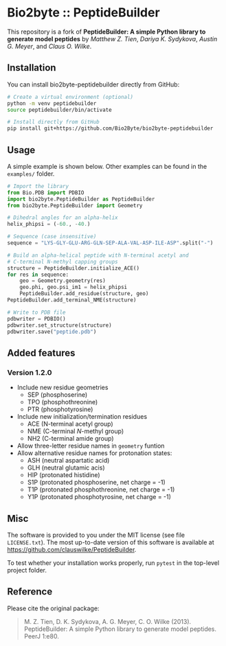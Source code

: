 # Bio2byte :: PeptideBuilder

This repository is a fork of **PeptideBuilder: A simple Python library to generate model peptides**
by *Matthew Z. Tien*, *Dariya K. Sydykova*, *Austin G. Meyer*, and *Claus O. Wilke*.

## Installation

You can install bio2byte-peptidebuilder directly from GitHub:

```sh
# Create a virtual environment (optional)
python -m venv peptidebuilder
source peptidebuilder/bin/activate

# Install directly from GitHub
pip install git+https://github.com/Bio2Byte/bio2byte-peptidebuilder
```

## Usage

A simple example is shown below. Other examples can be found in the `examples/` folder.

```python
# Import the library
from Bio.PDB import PDBIO
import bio2byte.PeptideBuilder as PeptideBuilder
from bio2byte.PeptideBuilder import Geometry

# Dihedral angles for an alpha-helix
helix_phipsi = (-60., -40.)

# Sequence (case insensitive)
sequence = "LYS-GLY-GLU-ARG-GLN-SEP-ALA-VAL-ASP-ILE-ASP".split("-")

# Build an alpha-helical peptide with N-terminal acetyl and
# C-terminal N-methyl capping groups
structure = PeptideBuilder.initialize_ACE()
for res in sequence:
    geo = Geometry.geometry(res)
    geo.phi, geo.psi_im1 = helix_phipsi
    PeptideBuilder.add_residue(structure, geo)
PeptideBuilder.add_terminal_NME(structure)

# Write to PDB file
pdbwriter = PDBIO()
pdbwriter.set_structure(structure)
pdbwriter.save("peptide.pdb")
```

## Added features

### Version 1.2.0

* Include new residue geometries
    * SEP (phosphoserine)
    * TPO (phosphothreonine)
    * PTR (phosphotyrosine)
* Include new initialization/termination residues
    * ACE (N-terminal acetyl group)
    * NME (C-terminal *N*-methyl group)
    * NH2 (C-terminal amide group)
* Allow three-letter residue names in `geometry` funtion
* Allow alternative residue names for protonation states:
    * ASH (neutral aspartatic acid)
    * GLH (neutral glutamic acis)
    * HIP (protonated histidine)
    * S1P (protonated phosphoserine, net charge = -1)
    * T1P (protonated phosphothreonine, net charge = -1)
    * Y1P (protonated phosphotyrosine, net charge = -1)

## Misc

The software is provided to you under the MIT license (see file `LICENSE.txt`).
The most up-to-date version of this software is available at
https://github.com/clauswilke/PeptideBuilder.

To test whether your installation works properly, run `pytest` in the top-level project folder.

## Reference

Please cite the original package:

> M. Z. Tien, D. K. Sydykova, A. G. Meyer, C. O. Wilke (2013). PeptideBuilder:
> A simple Python library to generate model peptides. PeerJ 1:e80.
